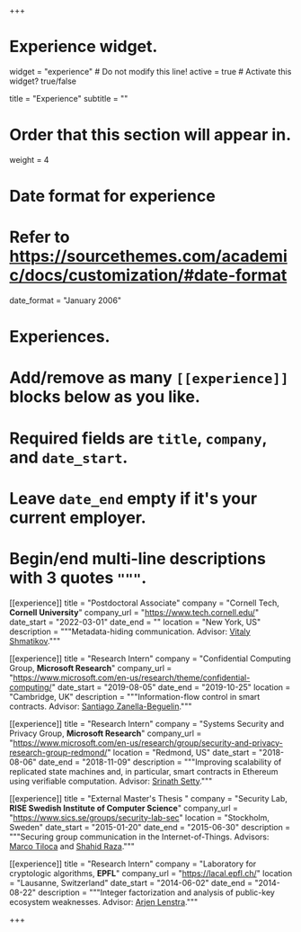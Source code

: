 +++
# Experience widget.
widget = "experience"  # Do not modify this line!
active = true  # Activate this widget? true/false

title = "Experience"
subtitle = ""

# Order that this section will appear in.
weight = 4

# Date format for experience
#   Refer to https://sourcethemes.com/academic/docs/customization/#date-format
date_format = "January 2006"

# Experiences.
#   Add/remove as many `[[experience]]` blocks below as you like.
#   Required fields are `title`, `company`, and `date_start`.
#   Leave `date_end` empty if it's your current employer.
#   Begin/end multi-line descriptions with 3 quotes `"""`.
[[experience]]
title = "Postdoctoral Associate"
company = "Cornell Tech, **Cornell University**"
company_url = "https://www.tech.cornell.edu/"
date_start = "2022-03-01"
date_end = ""
location = "New York, US"
description = """Metadata-hiding communication.
Advisor: [Vitaly Shmatikov](https://www.cs.cornell.edu/~shmat/)."""

[[experience]]
  title = "Research Intern"
  company = "Confidential Computing Group, **Microsoft Research**"
  company_url = "https://www.microsoft.com/en-us/research/theme/confidential-computing/"
  date_start = "2019-08-05"
  date_end = "2019-10-25"
  location = "Cambridge, UK"
  description = """Information-flow control in smart contracts. 
  Advisor: [Santiago Zanella-Beguelin](https://www.microsoft.com/en-us/research/people/santiago/)."""
  
[[experience]]
  title = "Research Intern"
  company = "Systems Security and Privacy Group, **Microsoft Research**"
  company_url = "https://www.microsoft.com/en-us/research/group/security-and-privacy-research-group-redmond/"
  location = "Redmond, US"
  date_start = "2018-08-06"
  date_end = "2018-11-09"
  description = """Improving scalability of replicated state machines and, in particular, smart contracts in Ethereum 
  using verifiable computation. Advisor: [Srinath Setty](http://srinathsetty.net/)."""

[[experience]]
  title = "External Master's Thesis "
  company = "Security Lab, **RISE Swedish Institute of Computer Science**"
  company_url = "https://www.sics.se/groups/security-lab-sec"
  location = "Stockholm, Sweden"
  date_start = "2015-01-20"
  date_end = "2015-06-30"
  description = """Securing group communication in the Internet-of-Things.
  Advisors: [Marco Tiloca](https://www.ri.se/en/marco-tiloca) and [Shahid Raza](https://www.ri.se/en/shahid-raza)."""

[[experience]]
  title = "Research Intern"
  company = "Laboratory for cryptologic algorithms, **EPFL**"
  company_url = "https://lacal.epfl.ch/"
  location = "Lausanne, Switzerland"
  date_start = "2014-06-02"
  date_end = "2014-08-22"
  description = """Integer factorization and analysis of public-key ecosystem weaknesses. 
  Advisor: [Arjen Lenstra](https://people.epfl.ch/arjen.lenstra)."""

+++
